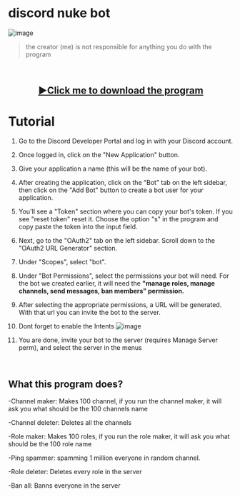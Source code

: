 # discord nuke bot
![image](https://github.com/user-attachments/assets/96dd60fc-137b-4fe6-b0f5-8cf53005f693)

> the creator (me) is not responsible for anything you do with the program

<br>
<h2 align="center">
<a href = "https://github.com/Batyoaron/dcnukebot/archive/refs/heads/main.zip">
  <strong> ▶Click me to download the program </strong>
</h2>
</a>

# Tutorial

1. Go to the Discord Developer Portal and log in with your Discord account.

2. Once logged in, click on the "New Application" button.

3. Give your application a name (this will be the name of your bot).

4. After creating the application, click on the "Bot" tab on the left sidebar, then click on the "Add Bot" button to create a bot user for your application.

5. You'll see a "Token" section where you can copy your bot's token. If you see "reset token" reset it. Choose the option "s" in the program and copy paste the token into the input field.

6. Next, go to the "OAuth2" tab on the left sidebar. Scroll down to the "OAuth2 URL Generator" section.

7. Under "Scopes", select "bot".

8. Under "Bot Permissions", select the permissions your bot will need. For the bot we created earlier, it will need the **"manage roles, manage channels, send messages, ban members" permission.**

9. After selecting the appropriate permissions, a URL will be generated. With that url you can invite the bot to the server.

10. Dont forget to enable the Intents
![image](https://github.com/user-attachments/assets/814c2571-743b-4341-b779-0be5b9736181)

11. You are done, invite your bot to the server (requires Manage Server perm), and select the server in the menus

<br> 

## What this program does?

-Channel maker: Makes 100 channel, if you run the channel maker, it will ask you what should be the 100 channels name

-Channel deleter: Deletes all the channels

-Role maker: Makes 100 roles, if you run the role maker, it will ask you what should be the 100 role name

-Ping spammer: spamming 1 million everyone in random channel.

-Role deleter: Deletes every role in the server

-Ban all: Banns everyone in the server

